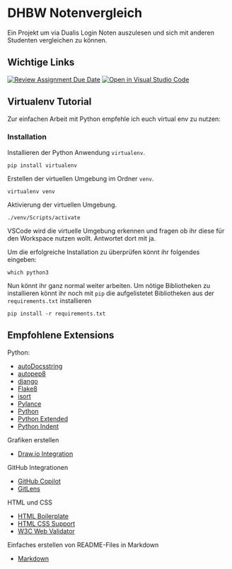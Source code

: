 # DHBW Notenvergleich

Ein Projekt um via Dualis Login Noten auszulesen und sich mit anderen Studenten vergleichen zu können.

## Wichtige Links

[![Review Assignment Due Date](https://classroom.github.com/assets/deadline-readme-button-24ddc0f5d75046c5622901739e7c5dd533143b0c8e959d652212380cedb1ea36.svg)](https://classroom.github.com/a/IEPW_6q_)
[![Open in Visual Studio Code](https://classroom.github.com/assets/open-in-vscode-718a45dd9cf7e7f842a935f5ebbe5719a5e09af4491e668f4dbf3b35d5cca122.svg)](https://classroom.github.com/online_ide?assignment_repo_id=11744256&assignment_repo_type=AssignmentRepo)

## Virtualenv Tutorial

Zur einfachen Arbeit mit Python empfehle ich euch virtual env zu nutzen:

### Installation

Installieren der Python Anwendung `virtualenv`.

    pip install virtualenv

Erstellen der virtuellen Umgebung im Ordner `venv`.

    virtualenv venv

Aktivierung der virtuellen Umgebung.

    ./venv/Scripts/activate

VSCode wird die virtuelle Umgebung erkennen und fragen ob ihr diese für den Workspace nutzen wollt. Antwortet dort mit ja.

Um die erfolgreiche Installation zu überprüfen könnt ihr folgendes eingeben:

    which python3

Nun könnt ihr ganz normal weiter arbeiten. Um nötige Bibliotheken zu installieren könnt ihr noch mit `pip` die aufgelistetet Bibliotheken aus der `requirements.txt` installieren

    pip install -r requirements.txt

## Empfohlene Extensions

Python:

- [autoDocsstring](vscode:extension/njpwerner.autodocstring)
- [autopep8](vscode:extension/ms-python.autopep8)
- [django](vscode:extension/batisteo.vscode-django)
- [Flake8](vscode:extension/ms-python.flake8)
- [isort](vscode:extension/ms-python.isort)
- [Pylance](vscode:extension/ms-python.vscode-pylance)
- [Python](vscode:extension/ms-python.python)
- [Python Extended](vscode:extension/tushortz.python-extended-snippets)
- [Python Indent](vscode:extension/KevinRose.vsc-python-indent)

Grafiken erstellen

- [Draw.io Integration](vscode:extension/hediet.vscode-drawio)

GitHub Integrationen

- [GitHub Copilot](vscode:extension/GitHub.copilot)
- [GitLens](vscode:extension/eamodio.gitlens)

HTML und CSS

- [HTML Boilerplate](vscode:extension/sidthesloth.html5-boilerplate)
- [HTML CSS Support](vscode:extension/ecmel.vscode-html-css)
- [W3C Web Validator](vscode:extension/CelianRiboulet.webvalidator)

Einfaches erstellen von README-Files in Markdown

- [Markdown](vscode:extension/yzhang.markdown-all-in-one)
